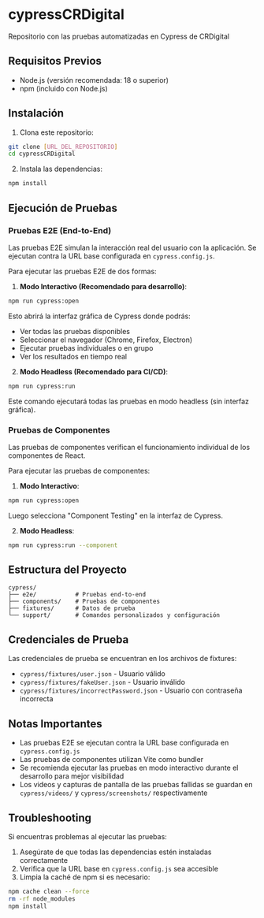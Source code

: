 # cypressCRDigital
Repositorio con las pruebas automatizadas en Cypress de CRDigital

## Requisitos Previos

- Node.js (versión recomendada: 18 o superior)
- npm (incluido con Node.js)

## Instalación

1. Clona este repositorio:
```bash
git clone [URL_DEL_REPOSITORIO]
cd cypressCRDigital
```

2. Instala las dependencias:
```bash
npm install
```

## Ejecución de Pruebas

### Pruebas E2E (End-to-End)

Las pruebas E2E simulan la interacción real del usuario con la aplicación. Se ejecutan contra la URL base configurada en `cypress.config.js`.

Para ejecutar las pruebas E2E de dos formas:

1. **Modo Interactivo (Recomendado para desarrollo)**:
```bash
npm run cypress:open
```
Esto abrirá la interfaz gráfica de Cypress donde podrás:
- Ver todas las pruebas disponibles
- Seleccionar el navegador (Chrome, Firefox, Electron)
- Ejecutar pruebas individuales o en grupo
- Ver los resultados en tiempo real

2. **Modo Headless (Recomendado para CI/CD)**:
```bash
npm run cypress:run
```
Este comando ejecutará todas las pruebas en modo headless (sin interfaz gráfica).

### Pruebas de Componentes

Las pruebas de componentes verifican el funcionamiento individual de los componentes de React.

Para ejecutar las pruebas de componentes:

1. **Modo Interactivo**:
```bash
npm run cypress:open
```
Luego selecciona "Component Testing" en la interfaz de Cypress.

2. **Modo Headless**:
```bash
npm run cypress:run --component
```

## Estructura del Proyecto

```
cypress/
├── e2e/           # Pruebas end-to-end
├── components/    # Pruebas de componentes
├── fixtures/      # Datos de prueba
└── support/       # Comandos personalizados y configuración
```

## Credenciales de Prueba

Las credenciales de prueba se encuentran en los archivos de fixtures:
- `cypress/fixtures/user.json` - Usuario válido
- `cypress/fixtures/fakeUser.json` - Usuario inválido
- `cypress/fixtures/incorrectPassword.json` - Usuario con contraseña incorrecta

## Notas Importantes

- Las pruebas E2E se ejecutan contra la URL base configurada en `cypress.config.js`
- Las pruebas de componentes utilizan Vite como bundler
- Se recomienda ejecutar las pruebas en modo interactivo durante el desarrollo para mejor visibilidad
- Los videos y capturas de pantalla de las pruebas fallidas se guardan en `cypress/videos/` y `cypress/screenshots/` respectivamente

## Troubleshooting

Si encuentras problemas al ejecutar las pruebas:

1. Asegúrate de que todas las dependencias estén instaladas correctamente
2. Verifica que la URL base en `cypress.config.js` sea accesible
3. Limpia la caché de npm si es necesario:
```bash
npm cache clean --force
rm -rf node_modules
npm install
```
